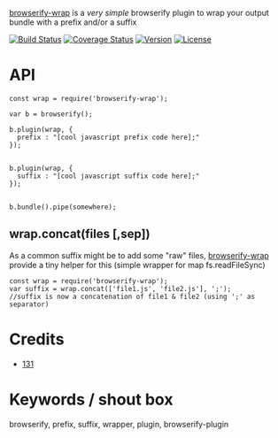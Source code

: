 [browserify-wrap](https://github.com/131/browserify-wrap) is a  _very simple_ browserify plugin to wrap your output bundle with a prefix and/or a suffix


[![Build Status](https://travis-ci.org/131/browserify-wrap.svg?branch=master)](https://travis-ci.org/131/browserify-wrap)
[![Coverage Status](https://coveralls.io/repos/github/131/browserify-wrap/badge.svg?branch=master)](https://coveralls.io/github/131/browserify-wrap?branch=master)
[![Version](https://img.shields.io/npm/v/browserify-wrap.svg)](https://www.npmjs.com/package/browserify-wrap)
[![License](https://img.shields.io/badge/license-MIT-blue.svg)](http://opensource.org/licenses/MIT)


# API
```
const wrap = require('browserify-wrap');

var b = browserify();

b.plugin(wrap, {
  prefix : "[cool javascript prefix code here];"
});


b.plugin(wrap, {
  suffix : "[cool javascript suffix code here];"
});


b.bundle().pipe(somewhere);
```

## wrap.concat(files [,sep])
As a common suffix might be to add some "raw" files, [browserify-wrap](https://github.com/131/browserify-wrap) provide a tiny helper for this (simple wrapper for map fs.readFileSync)

```
const wrap = require('browserify-wrap');
var suffix = wrap.concat(['file1.js', 'file2.js'], ';');
//suffix is now a concatenation of file1 & file2 (using ';' as separator)
```




# Credits
* [131](https://github.com/131)


# Keywords / shout box
browserify, prefix, suffix, wrapper, plugin, browserify-plugin



